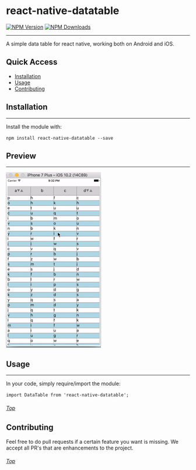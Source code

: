 # react-native-datatable

[![NPM Version](https://img.shields.io/npm/v/react-native-datatable.svg?style=flat)](https://www.npmjs.com/package/react-native-datatable)
[![NPM Downloads](https://img.shields.io/npm/dm/react-native-datatable.svg?style=flat)](https://www.npmjs.com/package/react-native-datatable)

---
A simple data table for react native, working both on Android and iOS. <a name='top'/>

## Quick Access
* <a href='#install'>Installation</a>
* <a href='#usage'>Usage</a>
* <a href='#contributing'>Contributing</a>

## <a name='install'>Installation</a>
---
Install the module with:


```
npm install react-native-datatable --save
```

## <a name='preview'>Preview</a>
---

![](https://github.com/Johan-dutoit/react-native-datatable/blob/master/preview.gif)


## <a name='usage'>Usage</a>
---
In your code, simply require/import the module:

```
import DataTable from 'react-native-datatable';
```

###### <a href='#top'>Top</a>

## <a name='#Contributing'>Contributing</a>
Feel free to do pull requests if a certain feature you want is missing.  We accept all PR's that are enhancements to the project.

###### <a href='#top'>Top</a>
